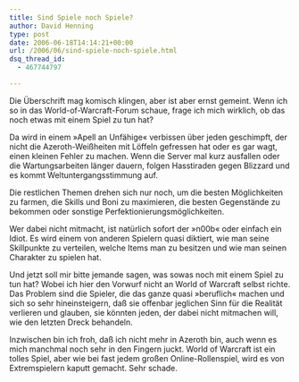 ```yaml
---
title: Sind Spiele noch Spiele?
author: David Henning
type: post
date: 2006-06-18T14:14:21+00:00
url: /2006/06/sind-spiele-noch-spiele.html
dsq_thread_id:
  - 467744797

---
```

Die Überschrift mag komisch klingen, aber ist aber ernst gemeint. Wenn ich so in das World-of-Warcraft-Forum schaue, frage ich mich wirklich, ob das noch etwas mit einem Spiel zu tun hat?

Da wird in einem »Apell an Unfähige« verbissen über jeden geschimpft, der nicht die Azeroth-Weißheiten mit Löffeln gefressen hat oder es gar wagt, einen kleinen Fehler zu machen. Wenn die Server mal kurz ausfallen oder die Wartungsarbeiten länger dauern, folgen Hasstiraden gegen Blizzard und es kommt Weltuntergangsstimmung auf.

Die restlichen Themen drehen sich nur noch, um die besten Möglichkeiten zu farmen, die Skills und Boni zu maximieren, die besten Gegenstände zu bekommen oder sonstige Perfektionierungsmöglichkeiten.

Wer dabei nicht mitmacht, ist natürlich sofort der »n00b« oder einfach ein Idiot. Es wird einem von anderen Spielern quasi diktiert, wie man seine Skillpunkte zu verteilen, welche Items man zu besitzen und wie man seinen Charakter zu spielen hat. 

Und jetzt soll mir bitte jemande sagen, was sowas noch mit einem Spiel zu tun hat? Wobei ich hier den Vorwurf nicht an World of Warcraft selbst richte. Das Problem sind die Spieler, die das ganze quasi »beruflich« machen und sich so sehr hineinsteigern, daß sie offenbar jeglichen Sinn für die Realität verlieren und glauben, sie könnten jeden, der dabei nicht mitmachen will, wie den letzten Dreck behandeln.

Inzwischen bin ich froh, daß ich nicht mehr in Azeroth bin, auch wenn es mich manchmal noch sehr in den Fingern juckt. World of Warcraft ist ein tolles Spiel, aber wie bei fast jedem großen Online-Rollenspiel, wird es von Extremspielern kaputt gemacht. Sehr schade.